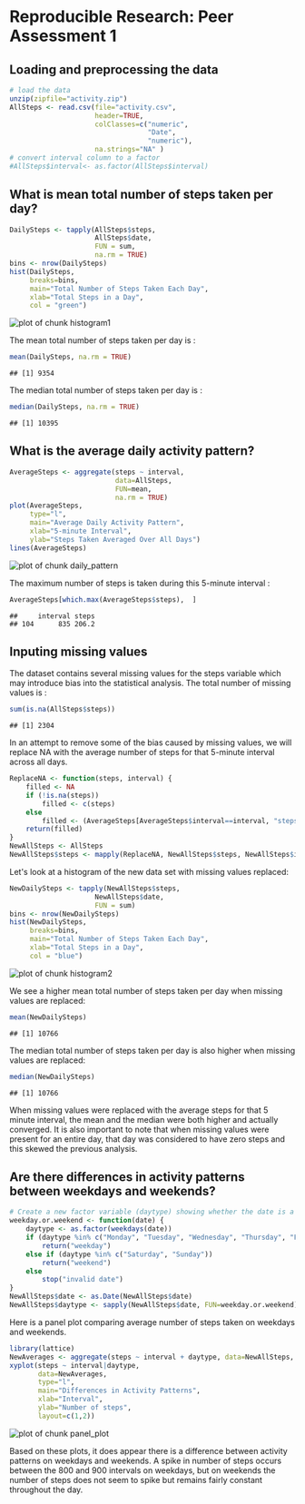 
# Reproducible Research: Peer Assessment 1


## Loading and preprocessing the data



```r
# load the data
unzip(zipfile="activity.zip")
AllSteps <- read.csv(file="activity.csv",
                     header=TRUE, 
                     colClasses=c("numeric",
                                  "Date",
                                  "numeric"), 
                     na.strings="NA" )
# convert interval column to a factor
#AllSteps$interval<- as.factor(AllSteps$interval)
```

## What is mean total number of steps taken per day?

```r
DailySteps <- tapply(AllSteps$steps, 
                     AllSteps$date, 
                     FUN = sum, 
                     na.rm = TRUE)
bins <- nrow(DailySteps)
hist(DailySteps, 
     breaks=bins, 
     main="Total Number of Steps Taken Each Day", 
     xlab="Total Steps in a Day",
     col = "green")
```

![plot of chunk histogram1](./PA1_template_files/figure-html/histogram1.png) 


The mean total number of steps taken per day is : 

```r
mean(DailySteps, na.rm = TRUE)
```

```
## [1] 9354
```
The median total number of steps taken per day is : 

```r
median(DailySteps, na.rm = TRUE)
```

```
## [1] 10395
```
## What is the average daily activity pattern?

```r
AverageSteps <- aggregate(steps ~ interval, 
                          data=AllSteps, 
                          FUN=mean, 
                          na.rm = TRUE)
plot(AverageSteps, 
     type="l", 
     main="Average Daily Activity Pattern", 
     xlab="5-minute Interval", 
     ylab="Steps Taken Averaged Over All Days")
lines(AverageSteps)
```

![plot of chunk daily_pattern](./PA1_template_files/figure-html/daily_pattern.png) 

The maximum number of steps is taken during this 5-minute interval :

```r
AverageSteps[which.max(AverageSteps$steps),  ]
```

```
##     interval steps
## 104      835 206.2
```

## Inputing missing values
The dataset contains several missing values for the steps variable which may introduce bias into the statistical analysis. The total number of missing values is :

```r
sum(is.na(AllSteps$steps))
```

```
## [1] 2304
```

In an attempt to remove some of the bias caused by missing values, we will replace NA with the average number of steps for that 5-minute interval across all days.

```r
ReplaceNA <- function(steps, interval) {
    filled <- NA
    if (!is.na(steps))
        filled <- c(steps)
    else
        filled <- (AverageSteps[AverageSteps$interval==interval, "steps"])
    return(filled)
}
NewAllSteps <- AllSteps
NewAllSteps$steps <- mapply(ReplaceNA, NewAllSteps$steps, NewAllSteps$interval)
```
Let's look at a histogram of the new data set with missing values replaced:

```r
NewDailySteps <- tapply(NewAllSteps$steps, 
                     NewAllSteps$date, 
                     FUN = sum)
bins <- nrow(NewDailySteps)
hist(NewDailySteps, 
     breaks=bins, 
     main="Total Number of Steps Taken Each Day", 
     xlab="Total Steps in a Day",
     col = "blue")
```

![plot of chunk histogram2](./PA1_template_files/figure-html/histogram2.png) 


We see a higher mean total number of steps taken per day when missing values are replaced: 

```r
mean(NewDailySteps)
```

```
## [1] 10766
```
The median total number of steps taken per day is also higher when missing values are replaced: 

```r
median(NewDailySteps)
```

```
## [1] 10766
```
When missing values were replaced with the average steps for that 5 minute interval, the mean and the median were both higher and actually converged. It is also important to note that when missing values were present for an entire day, that day was considered to have zero steps and this skewed the previous analysis.

## Are there differences in activity patterns between weekdays and weekends?

```r
# Create a new factor variable (daytype) showing whether the date is a weekday or weekend
weekday.or.weekend <- function(date) {
    daytype <- as.factor(weekdays(date))
    if (daytype %in% c("Monday", "Tuesday", "Wednesday", "Thursday", "Friday"))
        return("weekday")
    else if (daytype %in% c("Saturday", "Sunday"))
        return("weekend")
    else
        stop("invalid date")
}
NewAllSteps$date <- as.Date(NewAllSteps$date)
NewAllSteps$daytype <- sapply(NewAllSteps$date, FUN=weekday.or.weekend)
```

Here is a panel plot comparing average number of steps taken
on weekdays and weekends.

```r
library(lattice)
NewAverages <- aggregate(steps ~ interval + daytype, data=NewAllSteps, mean)
xyplot(steps ~ interval|daytype,
       data=NewAverages,
       type="l",
       main="Differences in Activity Patterns",
       xlab="Interval",
       ylab="Number of steps",
       layout=c(1,2))
```

![plot of chunk panel_plot](./PA1_template_files/figure-html/panel_plot.png) 

Based on these plots, it does appear there is a difference between activity patterns on weekdays and weekends. A spike in number of steps occurs between the 800 and 900 intervals on weekdays, but on weekends the number of steps does not seem to spike but remains fairly constant throughout the day.

